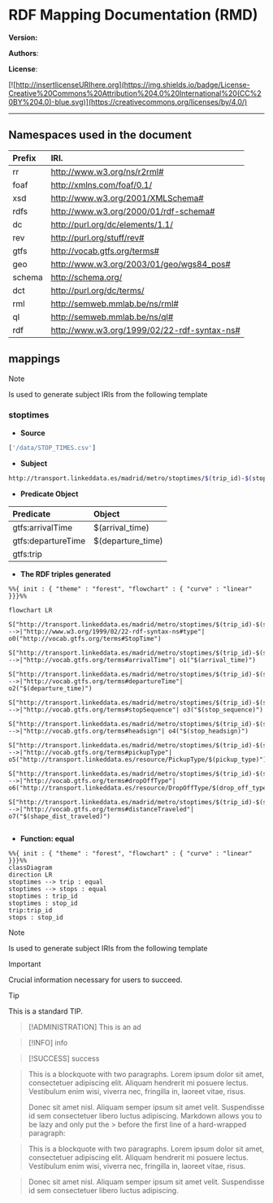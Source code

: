 # RDF Mapping Documentation (RMD)

**Version:**

**Authors**:

**License**:

[![http://insertlicenseURIhere.org](https://img.shields.io/badge/License-Creative%20Commons%20Attribution%204.0%20International%20(CC%20BY%204.0)-blue.svg)](https://creativecommons.org/licenses/by/4.0/)

------


## **Namespaces used in the document**

| Prefix       |               IRI.                   |
| :----------- | :----------------------------------  |
| rr     | http://www.w3.org/ns/r2rml# |
| foaf     | http://xmlns.com/foaf/0.1/ |
| xsd     | http://www.w3.org/2001/XMLSchema# |
| rdfs     | http://www.w3.org/2000/01/rdf-schema# |
| dc     | http://purl.org/dc/elements/1.1/ |
| rev     | http://purl.org/stuff/rev# |
| gtfs     | http://vocab.gtfs.org/terms# |
| geo     | http://www.w3.org/2003/01/geo/wgs84_pos# |
| schema     | http://schema.org/ |
| dct     | http://purl.org/dc/terms/ |
| rml     | http://semweb.mmlab.be/ns/rml# |
| ql     | http://semweb.mmlab.be/ns/ql# |
| rdf     | http://www.w3.org/1999/02/22-rdf-syntax-ns# |


## mappings
>[!NOTE]
>Is used to generate subject IRIs from the following template


### stoptimes

- **Source**

```bash
['/data/STOP_TIMES.csv']
```

- **Subject**


```bash
http://transport.linkeddata.es/madrid/metro/stoptimes/$(trip_id)-$(stop_id)-$(arrival_time)
```

- **Predicate Object**

| Predicate          | Object            |
| :----------------- | :---------------- |
| gtfs:arrivalTime   | $(arrival_time)   |
| gtfs:departureTime | $(departure_time) |
| gtfs:trip          |                   |

- **The RDF triples generated**


```mermaid
%%{ init : { "theme" : "forest", "flowchart" : { "curve" : "linear" }}}%%

flowchart LR
	S["http://transport.linkeddata.es/madrid/metro/stoptimes/$(trip_id)-$(stop_id)-$(arrival_time)"] -->|"http://www.w3.org/1999/02/22-rdf-syntax-ns#type"| o0("http://vocab.gtfs.org/terms#StopTime")
    S["http://transport.linkeddata.es/madrid/metro/stoptimes/$(trip_id)-$(stop_id)-$(arrival_time)"] -->|"http://vocab.gtfs.org/terms#arrivalTime"| o1("$(arrival_time)")
	S["http://transport.linkeddata.es/madrid/metro/stoptimes/$(trip_id)-$(stop_id)-$(arrival_time)"] -->|"http://vocab.gtfs.org/terms#departureTime"| o2("$(departure_time)")
	S["http://transport.linkeddata.es/madrid/metro/stoptimes/$(trip_id)-$(stop_id)-$(arrival_time)"] -->|"http://vocab.gtfs.org/terms#stopSequence"| o3("$(stop_sequence)")
	S["http://transport.linkeddata.es/madrid/metro/stoptimes/$(trip_id)-$(stop_id)-$(arrival_time)"] -->|"http://vocab.gtfs.org/terms#headsign"| o4("$(stop_headsign)")
	S["http://transport.linkeddata.es/madrid/metro/stoptimes/$(trip_id)-$(stop_id)-$(arrival_time)"] -->|"http://vocab.gtfs.org/terms#pickupType"| o5("http://transport.linkeddata.es/resource/PickupType/$(pickup_type)")
	S["http://transport.linkeddata.es/madrid/metro/stoptimes/$(trip_id)-$(stop_id)-$(arrival_time)"] -->|"http://vocab.gtfs.org/terms#dropOffType"| o6("http://transport.linkeddata.es/resource/DropOffType/$(drop_off_type)")
	S["http://transport.linkeddata.es/madrid/metro/stoptimes/$(trip_id)-$(stop_id)-$(arrival_time)"] -->|"http://vocab.gtfs.org/terms#distanceTraveled"| o7("$(shape_dist_traveled)")
    
```

- **Function: equal**

```mermaid
%%{ init : { "theme" : "forest", "flowchart" : { "curve" : "linear" }}}%%
classDiagram
direction LR
stoptimes --> trip : equal
stoptimes --> stops : equal
stoptimes : trip_id
stoptimes : stop_id
trip:trip_id 
stops : stop_id

```


>[!NOTE]
>Is used to generate subject IRIs from the following template

> [!IMPORTANT]
> Crucial information necessary for users to succeed.

>[!TIP]
>
>This is a standard TIP.

>[!ADMINISTRATION]
>This is an ad

>[!INFO]
>info

>[!SUCCESS]
>success

> This is a blockquote with two paragraphs. Lorem ipsum dolor sit amet,
> consectetuer adipiscing elit. Aliquam hendrerit mi posuere lectus.
> Vestibulum enim wisi, viverra nec, fringilla in, laoreet vitae, risus.
> 
> Donec sit amet nisl. Aliquam semper ipsum sit amet velit. Suspendisse
> id sem consectetuer libero luctus adipiscing.
Markdown allows you to be lazy and only put the > before the first line of a hard-wrapped paragraph:

> This is a blockquote with two paragraphs. Lorem ipsum dolor sit amet,
consectetuer adipiscing elit. Aliquam hendrerit mi posuere lectus.
Vestibulum enim wisi, viverra nec, fringilla in, laoreet vitae, risus.

> Donec sit amet nisl. Aliquam semper ipsum sit amet velit. Suspendisse
id sem consectetuer libero luctus adipiscing.